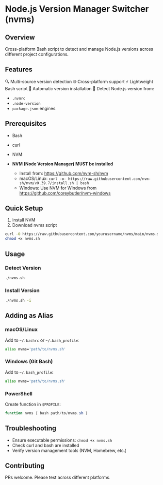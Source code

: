 # Node.js Version Manager Switcher (nvms)

## Overview

Cross-platform Bash script to detect and manage Node.js versions across different project configurations.

## Features

🔍 Multi-source version detection
🌐 Cross-platform support
⚡ Lightweight Bash script
🚀 Automatic version installation
🔄 Detect Node.js version from:
  - `.nvmrc`
  - `.node-version`
  - `package.json` engines

## Prerequisites

- Bash
- curl
- NVM

- **NVM (Node Version Manager) MUST be installed**
  - Install from: https://github.com/nvm-sh/nvm
  - macOS/Linux: `curl -o- https://raw.githubusercontent.com/nvm-sh/nvm/v0.39.7/install.sh | bash`
  - Windows: Use NVM for Windows from https://github.com/coreybutler/nvm-windows

## Quick Setup

1. Install NVM
2. Download nvms script
```bash
curl -O https://raw.githubusercontent.com/yourusername/nvms/main/nvms.sh
chmod +x nvms.sh
```

## Usage

### Detect Version
```bash
./nvms.sh
```

### Install Version
```bash
./nvms.sh -i
```

## Adding as Alias

### macOS/Linux
Add to `~/.bashrc` or `~/.bash_profile`:
```bash
alias nvms='path/to/nvms.sh'
```

### Windows (Git Bash)
Add to `~/.bash_profile`:
```bash
alias nvms='path/to/nvms.sh'
```

### PowerShell
Create function in `$PROFILE`:
```powershell
function nvms { bash path/to/nvms.sh }
```

## Troubleshooting

- Ensure executable permissions: `chmod +x nvms.sh`
- Check curl and bash are installed
- Verify version management tools (NVM, Homebrew, etc.)

## Contributing

PRs welcome. Please test across different platforms.
